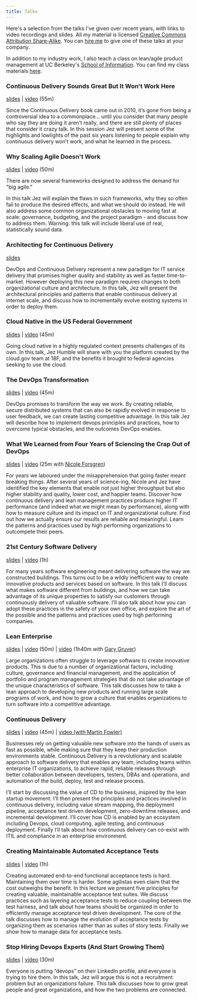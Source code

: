 ```yaml
---
title: Talks
---
```


Here's a selection from the talks I've given over recent years, with links to video recordings and slides. All my material is licensed [Creative Commons Attribution Share-Alike](https://creativecommons.org/licenses/by-sa/3.0/us/). You can [hire me](/about/workshops) to give one of these talks at your company.

In addition to my industry work, I also teach a class on lean/agile product management at UC Berkeley's <a href="https://ischool.berkeley.edu">School of Information</a>. You can find my class materials <a href="https://leanagile.pm">here</a>.

### Continuous Delivery Sounds Great But It Won't Work Here ###

[slides](https://speakerdeck.com/jezhumble/continuous-delivery-sounds-great-but-it-wont-work-here) &#124; [video](https://vimeo.com/193849732) (55m)

Since the Continuous Delivery book came out in 2010, it’s gone from being a controversial idea to a commonplace... until you consider that many people who say they are doing it aren’t really, and there are still plenty of places that consider it crazy talk. In this session Jez will present some of the highlights and lowlights of the past six years listening to people explain why continuous delivery won’t work, and what he learned in the process.

### Why Scaling Agile Doesn't Work ###

[slides](https://speakerdeck.com/jezhumble/why-scaling-agile-doesnt-work-and-what-to-do-about-it) &#124; [video](https://www.youtube.com/watch?v=2zYxWEZ0gYg) (50m)

There are now several frameworks designed to address the demand for "big agile."

In this talk Jez will explain the flaws in such frameworks, why they so often fail to produce the desired effects, and what we should do instead. He will also address some common organizational obstacles to moving fast at scale: governance, budgeting, and the project paradigm - and discuss how to address them. Warning: this talk will include liberal use of real, statistically sound data.

### Architecting for Continuous Delivery ###

[slides](https://speakerdeck.com/jezhumble/architecting-for-continuous-delivery)

DevOps and Continuous Delivery represent a new paradigm for IT service delivery that promises higher quality and stability as well as faster time-to-market. However deploying this new paradigm requires changes to both organizational culture and architecture. In this talk, Jez will present the architectural principles and patterns that enable continuous delivery at internet scale, and discuss how to incrementally evolve existing systems in order to deploy them.

### Cloud Native in the US Federal Government ###

[slides](https://speakerdeck.com/jezhumble/cloud-native-in-the-us-federal-government) &#124; [video](https://skillsmatter.com/skillscasts/10688-looking-forward-to-jez-humble-talk) (45m)

Going cloud native in a highly regulated context presents challenges of its own. In this talk, Jez Humble will share with you the platform created by the cloud.gov team at 18F, and the benefits it brought to federal agencies seeking to use the cloud.

### The DevOps Transformation ###

[slides](https://speakerdeck.com/jezhumble/the-devops-transformation) &#124; [video](https://www.youtube.com/watch?v=Y4H8dW7Ium8) (45m)

DevOps promises to transform the way we work. By creating reliable, secure distributed systems that can also be rapidly evolved in response to user feedback, we can create lasting competitive advantage. In this talk Jez will describe how to implement devops principles and practices, how to overcome typical obstacles, and the outcomes DevOps enables.

### What We Learned from Four Years of Sciencing the Crap Out of DevOps ###

[slides](https://www.slideshare.net/ITRevolution/nicole-forsgren-jez-humble) &#124; [video](https://www.youtube.com/watch?v=G3b_eOK_Ejo&t=2s) (25m with [Nicole Forsgren](http://nicolefv.com/))

For years we laboured under the misapprehension that going faster meant breaking things. After several years of science-ing, Nicole and Jez have identified the key elements that enable not just higher throughput but also higher stability and quality, lower cost, and happier teams. Discover how continuous delivery and lean management practices produce higher IT performance (and indeed what we might mean by performance), along with how to measure culture and its impact on IT and organizational culture. Find out how we actually ensure our results are reliable and meaningful. Learn the patterns and practices used by high performing organizations to outcompete their peers.

### 21st Century Software Delivery ###

[slides](https://speakerdeck.com/jezhumble/21st-century-software-delivery) &#124; [video](https://www.youtube.com/watch?v=76x-RB8f_2U) (1h)

For many years software engineering meant delivering software the way we constructed buildings. This turns out to be a wildly inefficient way to create innovative products and services based on software. In this talk I’ll discuss what makes software different from buildings, and how we can take advantage of its unique properties to satisfy our customers through continuously delivery of valuable software. I’ll also talk about how you can adopt these practices in the safety of your own office, and explore the art of the possible and the patterns and practices used by high performing companies.

### Lean Enterprise ###

[slides](https://speakerdeck.com/jezhumble/lean-enterprise) &#124; [video](https://yow.eventer.com/yow-2014-1222/the-lean-enterprise-by-jez-humble-1696) (50m) &#124; [video](http://yow.eventer.com/events/1004/talks/1062) (1h40m with [Gary Gruver](http://practicallargescaleagile.com/))

Large organizations often struggle to leverage software to create innovative products. This is due to a number of organizational factors, including culture, governance and financial management, and the application of portfolio and program management strategies that do not take advantage of the unique characteristics of software. This talk discusses how to take a lean approach to developing new products and running large scale programs of work, and how to grow a culture that enables organizations to turn software into a competitive advantage.

### Continuous Delivery ###

[slides](https://speakerdeck.com/jezhumble/continuous-delivery-1) &#124; [video](http://www.youtube.com/watch?v=skLJuksCRTw) (45m) &#124; [video (with Martin Fowler)](http://yow.eventer.com/events/1004/talks/1062)

Businesses rely on getting valuable new software into the hands of users as fast as possible, while making sure that they keep their production environments stable. Continuous Delivery is a revolutionary and scalable approach to software delivery that enables any team, including teams within enterprise IT organizations, to achieve rapid, reliable releases through better collaboration between developers, testers, DBAs and operations, and automation of the build, deploy, test and release process.

I’ll start by discussing the value of CD to the business, inspired by the lean startup movement. I’ll then present the principles and practices involved in continuous delivery, including value stream mapping, the deployment pipeline, acceptance test driven development, zero-downtime releases, and incremental development. I’ll cover how CD is enabled by an ecosystem including Devops, cloud computing, agile testing, and continuous deployment. Finally I’ll talk about how continuous delivery can co-exist with ITIL and compliance in an enterprise environment.

### Creating Maintainable Automated Acceptance Tests ###

[slides](https://speakerdeck.com/jezhumble/creating-maintainable-automated-acceptance-tests) &#124; [video](http://www.youtube.com/watch?v=X9ap-zH0Gkc) (1h)

Creating automated end-to-end functional acceptance tests is hard. Maintaining them over time is harder. Some agilistas even claim that the cost outweighs the benefit. In this lecture we present five principles for creating valuable, maintainable acceptance test suites. We discuss practices such as layering acceptance tests to reduce coupling between the test harness, and talk about how teams should be organized in order to efficiently manage acceptance test driven development. The core of the talk discusses how to manage the evolution of acceptance tests by organizing them as scenarios rather than as suites of story tests. Finally we show how to manage data for acceptance tests.

### Stop Hiring Devops Experts (And Start Growing Them) ###

[slides](https://speakerdeck.com/jezhumble/stop-hiring-devops-experts-and-start-growing-them) &#124; [video](http://puppetlabs.com/presentations/keynote-stop-hiring-devops-experts-and-start-growing-them) (30m)

Everyone is putting “devops” on their LinkedIn profile, and everyone is trying to hire them. In this talk, Jez will argue this is not a recruitment problem but an organizations failure. This talk discusses how to grow great people and great organizations, and how the two problems are connected.
